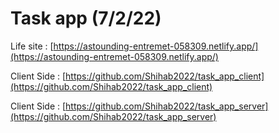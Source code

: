 # Task app (7/2/22)

Life site :  [https://astounding-entremet-058309.netlify.app/](https://astounding-entremet-058309.netlify.app/)


Client Side  :  [https://github.com/Shihab2022/task_app_client](https://github.com/Shihab2022/task_app_client)


Client Side  :  [https://github.com/Shihab2022/task_app_server](https://github.com/Shihab2022/task_app_server)
